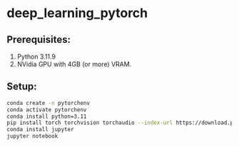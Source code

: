 # deep_learning_pytorch

## Prerequisites:
1. Python 3.11.9
2. NVidia GPU with 4GB (or more) VRAM.

## Setup:
``` sh
conda create -n pytorchenv  
conda activate pytorchenv        
conda install python=3.11 
pip install torch torchvision torchaudio --index-url https://download.pytorch.org/whl/cu121
conda install jupyter               
jupyter notebook   
```

         
